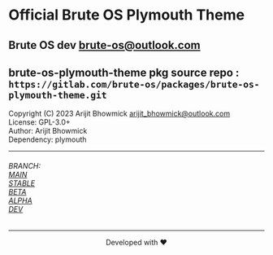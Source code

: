 # Official Brute OS Plymouth Theme
Brute OS dev <brute-os@outlook.com>
---
brute-os-plymouth-theme pkg source repo : `https://gitlab.com/brute-os/packages/brute-os-plymouth-theme.git`
---

Copyright (C) 2023 Arijit Bhowmick <arijit_bhowmick@outlook.com> <br>
License: GPL-3.0+ <br>
Author: Arijit Bhowmick <br>
Dependency: plymouth <br>

---

<h6>BRANCH: <br>
<a href="https://gitlab.com/brute-os/packages/brute-os-plymouth-theme/-/tree/main">MAIN</a> <br>
<a href="https://gitlab.com/brute-os/packages/brute-os-plymouth-theme/-/tree/stable">STABLE</a> <br>
<a href="https://gitlab.com/brute-os/packages/brute-os-plymouth-theme/-/tree/beta">BETA</a> <br>
<a href="https://gitlab.com/brute-os/packages/brute-os-plymouth-theme/-/tree/alpha">ALPHA</a> <br>
<a href="https://gitlab.com/brute-os/packages/brute-os-plymouth-theme/-/tree/dev">DEV</a> <br>
</h6>

<hr>
<p align="center">
Developed with ❤️
</p>
